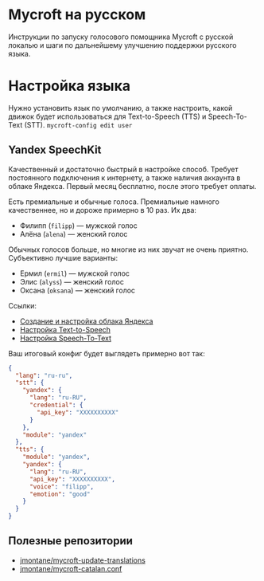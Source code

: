# Mycroft на русском
Инструкции по запуску голосового помощника Mycroft с русской локалью и шаги по дальнейшему улучшению поддержки русского языка.

# Настройка языка
Нужно установить язык по умолчанию, а также настроить, какой движок будет использоваться для Text-to-Speech (TTS) и Speech-To-Text (STT).
`mycroft-config edit user`

## Yandex SpeechKit
Качественный и достаточно быстрый в настройке способ. Требует постоянного подключения к интернету, а также наличия аккаунта в облаке Яндекса. Первый месяц бесплатно, после этого требует оплаты.

Есть премиальные и обычные голоса. Премиальные намного качественнее, но и дороже примерно в 10 раз. Их два:
- Филипп (`filipp`) — мужской голос
- Алёна (`alena`) — женский голос

Обычных голосов больше, но многие из них звучат не очень приятно. Субъективно лучшие варианты:
- Ермил (`ermil`) — мужской голос
- Элис (`alyss`) — женский голос
- Оксана (`oksana`) — женский голос

Ссылки:
- [Создание и настройка облака Яндекса](https://cloud.yandex.ru/services/speechkit)
- [Настройка  Text-to-Speech](https://mycroft-ai.gitbook.io/docs/using-mycroft-ai/customizations/tts-engine#yandex-speechkit)
- [Настройка Speech-To-Text](https://mycroft-ai.gitbook.io/docs/using-mycroft-ai/customizations/stt-engine#yandex-speechkit-stt)

Ваш итоговый конфиг будет выглядеть примерно вот так:
```json
{
  "lang": "ru-ru",
  "stt": {
    "yandex": {
      "lang": "ru-RU",
      "credential": {
        "api_key": "XXXXXXXXXX"
      }
    },
    "module": "yandex"
  },
  "tts": {
    "module": "yandex",
    "yandex": {
      "lang": "ru-RU",
      "api_key": "XXXXXXXXXX",
      "voice": "filipp",
      "emotion": "good"
    }
  }
}
```

## Полезные репозитории
* [jmontane/mycroft-update-translations](https://github.com/jmontane/mycroft-update-translations)
* [jmontane/mycroft-catalan.conf](https://github.com/jmontane/mycroft-catalan.conf)
